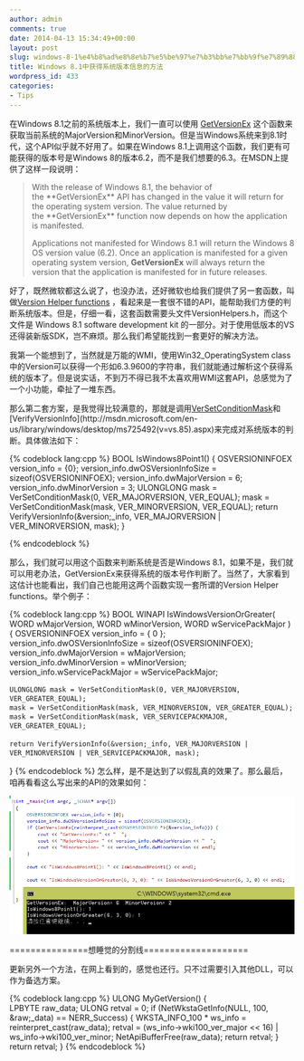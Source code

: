 ```yaml
---
author: admin
comments: true
date: 2014-04-13 15:34:49+00:00
layout: post
slug: windows-8-1%e4%b8%ad%e8%8e%b7%e5%be%97%e7%b3%bb%e7%bb%9f%e7%89%88%e6%9c%ac%e4%bf%a1%e6%81%af%e7%9a%84%e6%96%b9%e6%b3%95
title: Windows 8.1中获得系统版本信息的方法
wordpress_id: 433
categories:
- Tips
---
```


在Windows 8.1之前的系统版本上，我们一直可以使用 [GetVersionEx](http://msdn.microsoft.com/en-us/library/windows/desktop/ms724451(v=vs.85).aspx) 这个函数来获取当前系统的MajorVersion和MinorVersion。但是当Windows系统来到8.1时代，这个API似乎就不好用了。如果在Windows 8.1上调用这个函数，我们更有可能获得的版本号是Windows 8的版本6.2，而不是我们想要的6.3。在MSDN上提供了这样一段说明：


<blockquote>With the release of Windows 8.1, the behavior of the **GetVersionEx** API has changed in the value it will return for the operating system version. The value returned by the **GetVersionEx** function now depends on how the application is manifested.

Applications not manifested for Windows 8.1 will return the Windows 8 OS version value (6.2). Once an application is manifested for a given operating system version, **GetVersionEx** will always return the version that the application is manifested for in future releases.</blockquote>


好了，既然微软都这么说了，也没办法，还好微软也给我们提供了另一套函数，叫做[Version Helper functions](http://msdn.microsoft.com/en-us/library/windows/desktop/dn424972(v=vs.85).aspx) ，看起来是一套很不错的API，能帮助我们方便的判断系统版本。但是，仔细一看，这套函数需要头文件VersionHelpers.h，而这个文件是 Windows 8.1 software development kit 的一部分。对于使用低版本的VS还得装新版SDK，岂不麻烦。那么我们希望能找到一套更好的解决方法。

我第一个能想到了，当然就是万能的WMI，使用Win32_OperatingSystem class中的Version可以获得一个形如6.3.9600的字符串，我们就能通过解析这个获得系统的版本了。但是说实话，不到万不得已我不太喜欢用WMI这套API，总感觉为了一个小功能，牵扯了一堆东西。

那么第二套方案，是我觉得比较满意的，那就是调用[VerSetConditionMask](http://msdn.microsoft.com/en-us/library/windows/desktop/ms725493(v=vs.85).aspx)和[VerifyVersionInfo](http://msdn.microsoft.com/en-us/library/windows/desktop/ms725492(v=vs.85).aspx)来完成对系统版本的判断。具体做法如下：

{% codeblock lang:cpp %}
BOOL IsWindows8Point1()
{
	OSVERSIONINFOEX version_info = {0};
	version_info.dwOSVersionInfoSize = sizeof(OSVERSIONINFOEX);
	version_info.dwMajorVersion = 6;
	version_info.dwMinorVersion = 3;
	ULONGLONG mask = VerSetConditionMask(0, VER_MAJORVERSION, VER_EQUAL);
	mask = VerSetConditionMask(mask, VER_MINORVERSION, VER_EQUAL);
	return VerifyVersionInfo(&version;_info, VER_MAJORVERSION | VER_MINORVERSION, mask);
}

 {% endcodeblock %}

那么，我们就可以用这个函数来判断系统是否是Windows 8.1，如果不是，我们就可以用老办法，GetVersionEx来获得系统的版本号作判断了。当然了，大家看到这估计也能看出，我们自己也能用这两个函数实现一套所谓的Version Helper functions。举个例子：

{% codeblock lang:cpp %}
BOOL WINAPI IsWindowsVersionOrGreater(
	WORD wMajorVersion,
	WORD wMinorVersion,
	WORD wServicePackMajor
	)
{
	OSVERSIONINFOEX version_info = { 0 };
	version_info.dwOSVersionInfoSize = sizeof(OSVERSIONINFOEX);
	version_info.dwMajorVersion = wMajorVersion;
	version_info.dwMinorVersion = wMinorVersion;
	version_info.wServicePackMajor = wServicePackMajor;

	ULONGLONG mask = VerSetConditionMask(0, VER_MAJORVERSION, VER_GREATER_EQUAL);
	mask = VerSetConditionMask(mask, VER_MINORVERSION, VER_GREATER_EQUAL);
	mask = VerSetConditionMask(mask, VER_SERVICEPACKMAJOR, VER_GREATER_EQUAL);

	return VerifyVersionInfo(&version;_info, VER_MAJORVERSION | VER_MINORVERSION | VER_SERVICEPACKMAJOR, mask);
}
 {% endcodeblock %}
怎么样，是不是达到了以假乱真的效果了。那么最后，咱再看看这么写出来的API的效果如何：

[![20140413233019](/uploads/2014/04/20140413233019.png)](/uploads/2014/04/20140413233019.png)

===============想睡觉的分割线====================

更新另外一个方法，在网上看到的，感觉也还行。只不过需要引入其他DLL，可以作为备选方案。

{% codeblock lang:cpp %}
ULONG MyGetVersion()
{	
	LPBYTE raw_data;
	ULONG retval = 0;
	if (NetWkstaGetInfo(NULL, 100, &raw;_data) == NERR_Success) {
		WKSTA_INFO_100 * ws_info = reinterpret_cast(raw_data);
		retval = (ws_info->wki100_ver_major << 16) | ws_info->wki100_ver_minor;
		NetApiBufferFree(raw_data);
		return retval;
	}
	return retval;
}
 {% endcodeblock %}
